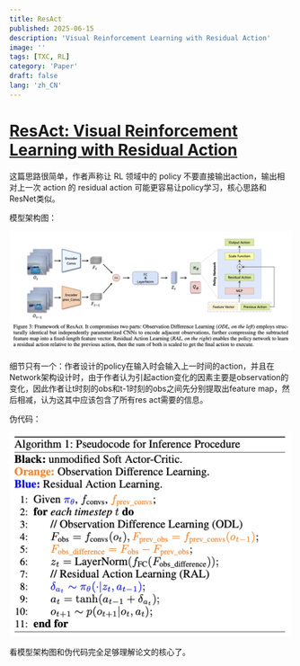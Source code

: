```yaml
---
title: ResAct
published: 2025-06-15
description: 'Visual Reinforcement Learning with Residual Action'
image: ''
tags: [TXC, RL]
category: 'Paper'
draft: false 
lang: 'zh_CN'
---
```


# [ResAct: Visual Reinforcement Learning with Residual Action](https://ojs.aaai.org/index.php/AAAI/article/view/34097/36252)

这篇思路很简单，作者声称让 RL 领域中的 policy 不要直接输出action，输出相对上一次 action 的 residual action 可能更容易让policy学习，核心思路和ResNet类似。

模型架构图：

![ResAct2](ResAct2.png)

细节只有一个：作者设计的policy在输入时会输入上一时间的action，并且在Network架构设计时，由于作者认为引起action变化的因素主要是observation的变化，因此作者让t时刻的obs和t-1时刻的obs之间先分别提取出feature map，然后相减，认为这其中应该包含了所有res act需要的信息。

伪代码：

![ResAct1](ResAct1.png)

看模型架构图和伪代码完全足够理解论文的核心了。
